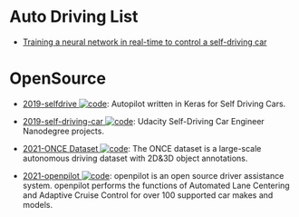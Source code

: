 # Auto Driving List

- [Training a neural network in real-time to control a self-driving car](https://medium.com/@tantony/training-a-neural-network-in-real-time-to-control-a-self-driving-car-9ee5654978b7#.u0ieyc7a4)

# OpenSource

- [2019-selfdrive ![code](https://shorturl.at/dlxyK)](https://github.com/littlemountainman/selfdrive): Autopilot written in Keras for Self Driving Cars.

- [2019-self-driving-car ![code](https://shorturl.at/dlxyK)](https://github.com/ndrplz/self-driving-car): Udacity Self-Driving Car Engineer Nanodegree projects.

- [2021-ONCE Dataset ![code](https://shorturl.at/dlxyK)](https://once-for-auto-driving.github.io/index.html): The ONCE dataset is a large-scale autonomous driving dataset with 2D&3D object annotations.

- [2021-openpilot ![code](https://shorturl.at/dlxyK)](https://github.com/commaai/openpilot): openpilot is an open source driver assistance system. openpilot performs the functions of Automated Lane Centering and Adaptive Cruise Control for over 100 supported car makes and models.
